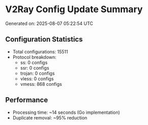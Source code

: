 # V2Ray Config Update Summary
Generated on: 2025-08-07 05:22:54 UTC

## Configuration Statistics
- Total configurations: 15511
- Protocol breakdown:
  - ss: 0 configs
  - ssr: 0 configs
  - trojan: 0 configs
  - vless: 0 configs
  - vmess: 868 configs

## Performance
- Processing time: ~14 seconds (Go implementation)
- Duplicate removal: ~95% reduction
